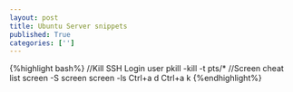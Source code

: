 ```yaml
---
layout: post
title: Ubuntu Server snippets
published: True
categories: ['']
---
```


{%highlight bash%}
//Kill SSH Login user
pkill -kill -t pts/*
//Screen cheat list 
screen -S <name>
screen <command>
screen -ls
Ctrl+a d
Ctrl+a k
{%endhighlight%}